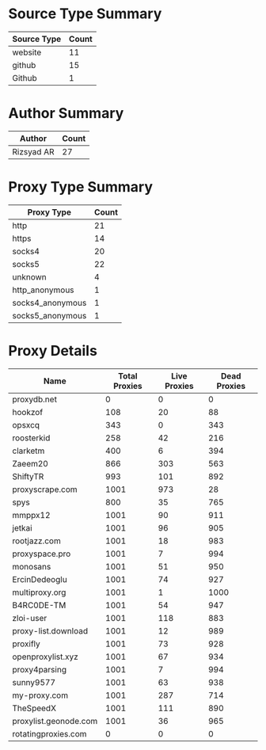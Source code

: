 # Source Type Summary

| Source Type | Count |
|-------------|-------|
| website | 11 |
| github | 15 |
| Github | 1 |


# Author Summary

| Author | Count |
|--------|-------|
| Rizsyad AR | 27 |


# Proxy Type Summary

| Proxy Type | Count |
|------------|-------|
| http | 21 |
| https | 14 |
| socks4 | 20 |
| socks5 | 22 |
| unknown | 4 |
| http_anonymous | 1 |
| socks4_anonymous | 1 |
| socks5_anonymous | 1 |


# Proxy Details

| Name | Total Proxies | Live Proxies | Dead Proxies |
|------|---------------|--------------|---------------|
| proxydb.net | 0 | 0 | 0 |
| hookzof | 108 | 20 | 88 |
| opsxcq | 343 | 0 | 343 |
| roosterkid | 258 | 42 | 216 |
| clarketm | 400 | 6 | 394 |
| Zaeem20 | 866 | 303 | 563 |
| ShiftyTR | 993 | 101 | 892 |
| proxyscrape.com | 1001 | 973 | 28 |
| spys | 800 | 35 | 765 |
| mmppx12 | 1001 | 90 | 911 |
| jetkai | 1001 | 96 | 905 |
| rootjazz.com | 1001 | 18 | 983 |
| proxyspace.pro | 1001 | 7 | 994 |
| monosans | 1001 | 51 | 950 |
| ErcinDedeoglu | 1001 | 74 | 927 |
| multiproxy.org | 1001 | 1 | 1000 |
| B4RC0DE-TM | 1001 | 54 | 947 |
| zloi-user | 1001 | 118 | 883 |
| proxy-list.download | 1001 | 12 | 989 |
| proxifly | 1001 | 73 | 928 |
| openproxylist.xyz | 1001 | 67 | 934 |
| proxy4parsing | 1001 | 7 | 994 |
| sunny9577 | 1001 | 63 | 938 |
| my-proxy.com | 1001 | 287 | 714 |
| TheSpeedX | 1001 | 111 | 890 |
| proxylist.geonode.com | 1001 | 36 | 965 |
| rotatingproxies.com | 0 | 0 | 0 |
